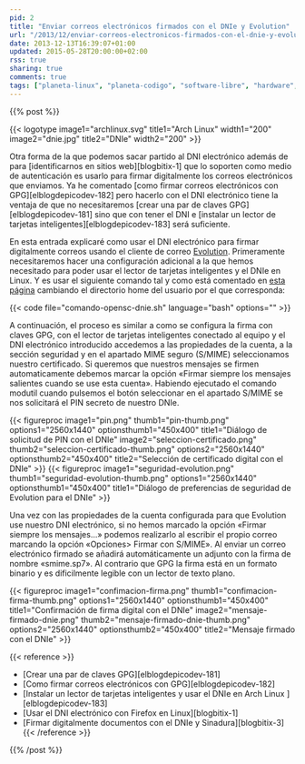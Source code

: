 ```yaml
---
pid: 2
title: "Enviar correos electrónicos firmados con el DNIe y Evolution"
url: "/2013/12/enviar-correos-electronicos-firmados-con-el-dnie-y-evolution/"
date: 2013-12-13T16:39:07+01:00
updated: 2015-05-28T20:00:00+02:00
rss: true
sharing: true
comments: true
tags: ["planeta-linux", "planeta-codigo", "software-libre", "hardware", "software"]
---
```


{{% post %}}

{{< logotype image1="archlinux.svg" title1="Arch Linux" width1="200" image2="dnie.jpg" title2="DNIe" width2="200" >}}

Otra forma de la que podemos sacar partido al DNI electrónico además de para [identificarnos en sitios web][blogbitix-1] que lo soporten como medio de autenticación es usarlo para firmar digitalmente los correos electrónicos que enviamos. Ya he comentado [como firmar correos electrónicos con GPG][elblogdepicodev-182] pero hacerlo con el DNI electrónico tiene la ventaja de que no necesitaremos [crear una par de claves GPG][elblogdepicodev-181] sino que con tener el DNI e [instalar un lector de tarjetas inteligentes][elblogdepicodev-183] será suficiente.

En esta entrada explicaré como usar el DNI electrónico para firmar digitalmente correos usando el cliente de correo [Evolution](https://projects.gnome.org/evolution/). Primeramente necesitaremos hacer una configuración adicional a la que hemos necesitado para poder usar el lector de tarjetas inteligentes y el DNIe en Linux. Y es usar el siguiente comando tal y como está comentado en [esta página](https://forja.cenatic.es/plugins/mediawiki/wiki/opendnie/index.php/Documentacion_Aplicaciones_Evolution#Configuraci.C3.B3n_del_DNIe_en_el_cliente_de_correo_Evolution) cambiando el directorio home del usuario por el que corresponda:

{{< code file="comando-opensc-dnie.sh" language="bash" options="" >}}

A continuación, el proceso es similar a como se configura la firma con claves GPG, con el lector de tarjetas inteligentes conectado al equipo y el DNI electrónico introducido accedemos a las propiedades de la cuenta, a la sección seguridad y en el apartado MIME seguro (S/MIME) seleccionamos nuestro certificado. Si queremos que nuestros mensajes se firmen automaticamente debemos marcar la opción «Firmar siempre los mensajes salientes cuando se use esta cuenta». Habiendo ejecutado el comando modutil cuando pulsemos el botón seleccionar en el apartado S/MIME se nos solicitará el PIN secreto de nuestro DNIe.

{{< figureproc
    image1="pin.png" thumb1="pin-thumb.png" options1="2560x1440" optionsthumb1="450x400" title1="Diálogo de solicitud de PIN con el DNIe"
    image2="seleccion-certificado.png" thumb2="seleccion-certificado-thumb.png" options2="2560x1440" optionsthumb2="450x400" title2="Selección de certificado digital con el DNIe" >}}
{{< figureproc
    image1="seguridad-evolution.png" thumb1="seguridad-evolution-thumb.png" options1="2560x1440" optionsthumb1="450x400" title1="Diálogo de preferencias de seguridad de Evolution para el DNIe" >}}

Una vez con las propiedades de la cuenta configurada para que Evolution use nuestro DNI electrónico, si no hemos marcado la opción «Firmar siempre los mensajes...» podemos realizarlo al escribir el propio correo marcando la opción «Opciones> Firmar con S/MIME». Al enviar un correo electrónico firmado se añadirá automáticamente un adjunto con la firma de nombre «smime.sp7». Al contrario que GPG la firma está en un formato binario y es dificilmente legible con un lector de texto plano.

{{< figureproc
    image1="confimacion-firma.png" thumb1="confimacion-firma-thumb.png" options1="2560x1440" optionsthumb1="450x400" title1="Confirmación de firma digital con el DNIe"
    image2="mensaje-firmado-dnie.png" thumb2="mensaje-firmado-dnie-thumb.png" options2="2560x1440" optionsthumb2="450x400" title2="Mensaje firmado con el DNIe" >}}

{{< reference >}}
* [Crear una par de claves GPG][elblogdepicodev-181]
* [Como firmar correos electrónicos con GPG][elblogdepicodev-182]
* [Instalar un lector de tarjetas inteligentes y usar el DNIe en Arch Linux ][elblogdepicodev-183]
* [Usar el DNI electrónico con Firefox en Linux][blogbitix-1]
* [Firmar digitalmente documentos con el DNIe y Sinadura][blogbitix-3]
{{< /reference >}}

{{% /post %}}
